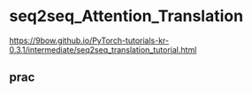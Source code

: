 # seq2seq_Attention_Translation
https://9bow.github.io/PyTorch-tutorials-kr-0.3.1/intermediate/seq2seq_translation_tutorial.html

## prac
